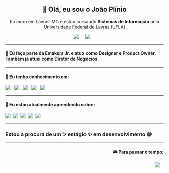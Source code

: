<h2 align='center'> 👋 Olá, eu sou o João Plínio </h2>

<p align='center'>
  Eu moro em Lavras-MG e estou cursando <b>Sistemas de Informação</b> pela Universidade Federal de Lavras (UFLA)
</p>

<p align='center'>
  <a href="https://www.linkedin.com/in/joaopliniosiqueira/"><img src="https://img.shields.io/badge/linkedin-%230077B5.svg?&style=for-the-badge&logo=linkedin&logoColor=white" /></a>&nbsp;&nbsp;&nbsp;&nbsp;
  <a href="mailto:joaopliniosiqueira@gmail.com?subject=texto do assunto"><img src="https://img.shields.io/badge/gmail-%23D14836.svg?&style=for-the-badge&logo=gmail&logoColor=white" /></a>&nbsp;&nbsp;&nbsp;&nbsp;
</p>

<hr>
<h4> 💞️ Eu faço parte da <b>Emakers Jr.</b> e atuo como <b>Designer</b> e <b>Product Owner</b>. Também já atuei como <b>Diretor de Negócios</b>. </h4>

<hr>
<h4> 👀 Eu tenho conhecimento em: </h4>
<p>
  <img src="https://img.shields.io/badge/c-%2300599C.svg?style=for-the-badge&logo=c&logoColor=white" />&nbsp;&nbsp;
  <img src="https://img.shields.io/badge/c++-%2300599C.svg?style=for-the-badge&logo=c%2B%2B&logoColor=white" />&nbsp;&nbsp;
  <img src="https://img.shields.io/badge/java-%23ED8B00.svg?style=for-the-badge&logo=java&logoColor=white" />&nbsp;&nbsp;
  <img src="https://img.shields.io/badge/Adobe%20XD-470137?style=for-the-badge&logo=Adobe%20XD&logoColor=#FF61F6" />&nbsp;&nbsp;
  <img src="https://img.shields.io/badge/figma-%23F24E1E.svg?style=for-the-badge&logo=figma&logoColor=white" />&nbsp;&nbsp;
</p>

<hr>
<h4>🌱 Eu estou atualmente aprendendo sobre: </h4>
<p>
  <img src="https://img.shields.io/badge/html5%20-%23e34f26.svg?&style=for-the-badge&logo=html5&logoColor=white" />&nbsp;&nbsp;<img src="https://img.shields.io/badge/CSS3-1572B6?&style=for-the-badge&logo=css3&logoColor=white" />&nbsp;&nbsp;<img src="https://img.shields.io/badge/JavaScript-F7DF1E?style=for-the-badge&logo=javascript&logoColor=black" />&nbsp;&nbsp;<img src="https://img.shields.io/badge/React-20232A?style=for-the-badge&logo=react&logoColor=61DAFB" />&nbsp;&nbsp;<img src="https://img.shields.io/badge/Bootstrap-563D7C?style=for-the-badge&logo=bootstrap&logoColor=white">&nbsp;&nbsp;
</p>

<hr>
<h3> Estou a procura de um ✨ estágio ✨ em desenvolvimento 😄 </h3>

<hr>
<p align="right">
  <h4 align="right">🎮 Para passar o tempo:</h4>
</p>
<p align="right">
  <a href="https://steamcommunity.com/id/jhophis"><img src="https://img.shields.io/badge/Steam-%23000000.svg?&style=for-the-badge&logo=steam&logoColor=white" /></a>&nbsp;&nbsp;&nbsp;
</p>

